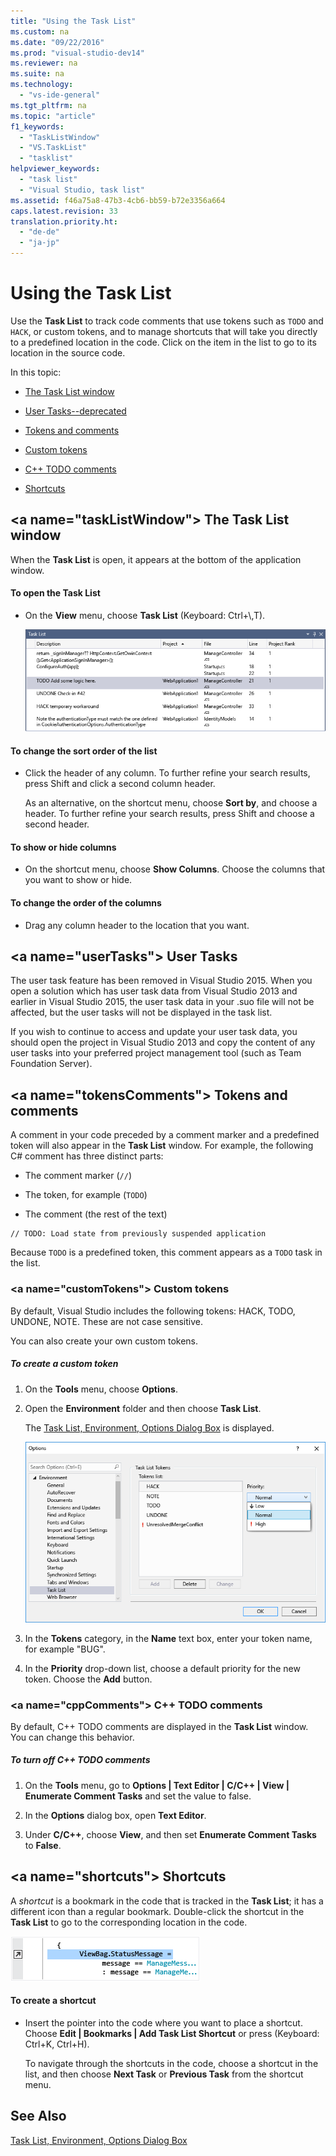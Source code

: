 ```yaml
---
title: "Using the Task List"
ms.custom: na
ms.date: "09/22/2016"
ms.prod: "visual-studio-dev14"
ms.reviewer: na
ms.suite: na
ms.technology: 
  - "vs-ide-general"
ms.tgt_pltfrm: na
ms.topic: "article"
f1_keywords: 
  - "TaskListWindow"
  - "VS.TaskList"
  - "tasklist"
helpviewer_keywords: 
  - "task list"
  - "Visual Studio, task list"
ms.assetid: f46a75a8-47b3-4cb6-bb59-b72e3356a664
caps.latest.revision: 33
translation.priority.ht: 
  - "de-de"
  - "ja-jp"
---
```

# Using the Task List
Use the **Task List** to track code comments that use tokens such as `TODO` and `HACK`, or custom tokens, and to manage shortcuts that will take you directly to a predefined location in the code. Click on the item in the list to go to its location in the source code.  
  
 In this topic:  
  
-   [The Task List window](../vs140/using-the-task-list.md#taskListWindow)  
  
-   [User Tasks--deprecated](../vs140/using-the-task-list.md#userTasks)  
  
-   [Tokens and comments](../vs140/using-the-task-list.md#tokensComments)  
  
-   [Custom tokens](../vs140/using-the-task-list.md#customTokens)  
  
-   [C++ TODO comments](../vs140/using-the-task-list.md#cppComments)  
  
-   [Shortcuts](../vs140/using-the-task-list.md#shortcuts)  
  
##  \<a name="taskListWindow"></a> The Task List window  
 When the **Task List** is open, it appears at the bottom of the application window.  
  
#### To open the Task List  
  
-   On the **View** menu, choose **Task List** (Keyboard: Ctrl+\\,T).  
  
     ![Task List window](../vs140/media/vs2015_task_list.png "vs2015_task_list")  
  
#### To change the sort order of the list  
  
-   Click the header of any column. To further refine your search results, press Shift and click a second column header.  
  
     As an alternative, on the shortcut menu, choose **Sort by**, and choose a header. To further refine your search results, press Shift and choose a second header.  
  
#### To show or hide columns  
  
-   On the shortcut menu, choose **Show Columns**. Choose the columns that you want to show or hide.  
  
#### To change the order of the columns  
  
-   Drag any column header to the location that you want.  
  
##  \<a name="userTasks"></a> User Tasks  
 The user task feature has been removed in Visual Studio 2015. When you open a solution which has user task data from Visual Studio 2013 and earlier in Visual Studio 2015, the user task data in your .suo file will not be affected, but the user tasks will not be displayed in the task list.  
  
 If you wish to continue to access and update your user task data, you should open the project in Visual Studio 2013 and copy the content of any user tasks into your preferred project management tool (such as Team Foundation Server).  
  
##  \<a name="tokensComments"></a> Tokens and comments  
 A comment in your code preceded by a comment marker and a predefined token will also appear in the **Task List** window. For example, the following C# comment has three distinct parts:  
  
-   The comment marker (`//`)  
  
-   The token, for example (`TODO`)  
  
-   The comment (the rest of the text)  
  
```  
// TODO: Load state from previously suspended application  
```  
  
 Because `TODO` is a predefined token,   this comment appears as a `TODO` task in the list.  
  
###  \<a name="customTokens"></a> Custom tokens  
 By default, Visual Studio includes the following tokens: HACK, TODO, UNDONE, NOTE. These are not case sensitive.  
  
 You can also create your own custom tokens.  
  
##### To create a custom token  
  
1.  On the **Tools** menu, choose **Options**.  
  
2.  Open the **Environment** folder and then choose **Task List**.  
  
     The [Task List, Environment, Options Dialog Box](../vs140/task-list--environment--options-dialog-box.md) is displayed.  
  
     ![Visual Studio Task List](../vs140/media/vs2015_task_list_options.png "vs2015_task_list_options")  
  
3.  In the **Tokens** category, in the **Name** text box, enter your token name, for example "BUG".  
  
4.  In the **Priority** drop-down list, choose a default priority for the new token. Choose the **Add** button.  
  
###  \<a name="cppComments"></a> C++ TODO comments  
 By default, C++ TODO comments are displayed in the **Task List** window. You can change this behavior.  
  
##### To turn off C++ TODO comments  
  
1.  On the **Tools** menu, go to **Options &#124; Text Editor &#124; C/C++ &#124; View &#124; Enumerate Comment Tasks** and set the value to false.  
  
2.  In the **Options** dialog box, open **Text Editor**.  
  
3.  Under **C/C++**, choose **View**, and then set **Enumerate Comment Tasks** to **False**.  
  
##  \<a name="shortcuts"></a> Shortcuts  
 A *shortcut* is a bookmark in the code that is tracked in the **Task List**; it has a different icon than a regular bookmark. Double-click the shortcut in the **Task List** to go to the corresponding location in the code.  
  
 ![Visual Studio Task List Shortcut Icon](../vs140/media/vs2015_task_list_bookmark.png "vs2015_task_list_bookmark")  
  
#### To create a shortcut  
  
-   Insert the pointer into the code where you want to place a shortcut. Choose **Edit &#124; Bookmarks &#124; Add Task List Shortcut** or press (Keyboard: Ctrl+K, Ctrl+H).  
  
     To navigate through the shortcuts in the code, choose a shortcut in the list, and then choose **Next Task** or **Previous Task** from the shortcut menu.  
  
## See Also  
 [Task List, Environment, Options Dialog Box](../vs140/task-list--environment--options-dialog-box.md)